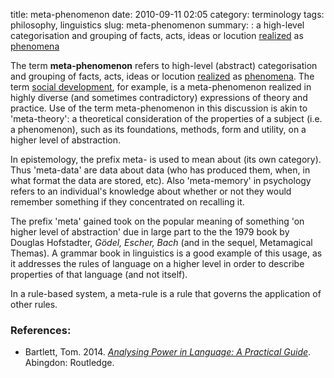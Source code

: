 title: meta-phenomenon
date: 2010-09-11 02:05
category: terminology
tags: philosophy, linguistics
slug: meta-phenomenon
summary: : a high-level categorisation and grouping of facts, acts, ideas or locution [realized](# "Realisation refers to the way abstract levels of language are made more concrete. For example, context is realised through semantics and semantics is realized through lexicogrammar.") as [phenomena](# )

<!--
icon: file-code-o
summary: 
-->

<!--
layout: post
title:  meta-phenomenon
date:   2010-09-11 02:05:01
categories: terminology
tags: philosophy, linguistics
permalink: /meta-phenomenon/
published: true
-->

The term **meta-phenomenon** refers to high-level (abstract) categorisation and grouping of facts, acts, ideas or locution [realized](# "Realisation refers to the way abstract levels of language are made more concrete. For example, context is realised through semantics and semantics is realized through lexicogrammar.") as [phenomena](# ). The term [social development](/social-development/), for example, is a meta-phenomenon realized in highly diverse (and sometimes contradictory) expressions of theory and practice. Use of the term meta-phenomenon in this discussion is akin to 'meta-theory': a theoretical consideration of the properties of a subject (i.e. a phenomenon), such as its foundations, methods, form and utility, on a higher level of abstraction.


In epistemology, the prefix meta- is used to mean about (its own category). Thus 'meta-data' are data about data (who has produced them, when, in what format the data are stored, etc). Also 'meta-memory' in psychology refers to an individual's knowledge about whether or not they would remember something if they concentrated on recalling it.

The prefix 'meta' gained took on the popular meaning of something 'on higher level of abstraction' due in large part to the the 1979 book by Douglas Hofstadter, *Gödel, Escher, Bach* (and in the sequel, Metamagical Themas).  A grammar book in linguistics is a good example of this usage, as it addresses the rules of language on a higher level in order to describe properties of that language (and not itself).

In a rule-based system, a meta-rule is a rule that governs the application of other rules.



### References:

* Bartlett, Tom. 2014. *[Analysing Power in Language: A Practical Guide](https://books.google.com/books?id=wSysAgAAQBAJ&source=gbs_navlinks_s)*. Abingdon: Routledge.

